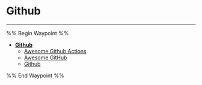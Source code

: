 # Github

---

%% Begin Waypoint %%
- **[Github](../../../../..//HOME-MTHRFCKR/BOOKMRKS-MTHRFCKR/Awesome/Github/Github.md)**
	- [Awesome Github Actions](Awesome%20Github%20Actions.md)
	- [Awesome GitHub](Awesome%20GitHub.md)
	- [Github](../../../../..//HOME-MTHRFCKR/BOOKMRKS-MTHRFCKR/Awesome/Github/Github.md)

%% End Waypoint %%

